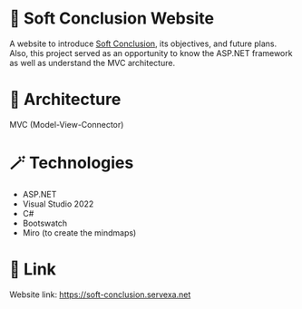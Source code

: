 # 🌠 Soft Conclusion Website
A website to introduce [Soft Conclusion](https://www.youtube.com/@Soft.Conclusion), its objectives, and future plans. Also, this project served as an opportunity to know the ASP.NET framework as well as understand the MVC architecture.
# 🧩 Architecture
MVC (Model-View-Connector)
# 🪄 Technologies
- ASP.NET
- Visual Studio 2022
- C#
- Bootswatch
- Miro (to create the mindmaps)
# 🔗 Link
Website link: https://soft-conclusion.servexa.net
